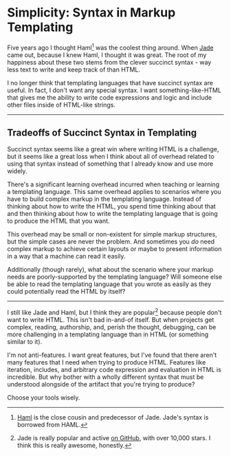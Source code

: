 # Simplicity: Syntax in Markup Templating

Five years ago I thought Haml[^1] was the coolest thing around.
When [Jade](jade-lang.com/) came out, because I knew Haml, I thought it was great.
The root of my happiness about these two stems from the clever succinct syntax -
way less text to write and keep track of than HTML.

I no longer think that templating languages that have succinct syntax are useful.
In fact, I don't want any special syntax. I want something-like-HTML that gives
me the ability to write code expressions and logic and include other files inside
of HTML-like strings.

---

## Tradeoffs of Succinct Syntax in Templating

Succinct syntax seems like a great win where writing HTML is a challenge,
but it seems like a great loss when I think about all of overhead related to
using that syntax instead of something that I already know and use more widely.

There's a significant learning overhead incurred when teaching or learning a
templating language. This same overhead applies to scenarios where you have to
build complex markup in the templating language. Instead of thinking about how to
write the HTML, you spend time thinking about that and then thinking about how to
write the templating language that is going to produce the HTML that you want.

This overhead may be small or non-existent for simple markup structures, but
the simple cases are never the problem. And sometimes you _do_ need complex markup
to achieve certain layouts or maybe to present information in a way that a machine
can read it easily.

Additionally (though rarely), what about the scenario where your markup needs
are poorly-supported by the templating language? Will someone else be able to
read the templating language that you wrote as easily as they could potentially
read the HTML by itself?

---

I still like Jade and Haml, but I think they are popular[^2] because people don't want
to write HTML. This isn't bad in-and-of itself. But when projects get complex,
reading, authorship, and, perish the thought, debugging, can be more
challenging in a templating language than in HTML (or something similar to it).

I'm not anti-features. I want great features, but I've found that there aren't
many features that I need when trying to produce HTML. Features like iteration,
includes, and arbitrary code expression and evaluation in HTML is incredible.
But why bother with a wholly different syntax that must be understood alongside
of the artifact that you're trying to produce?

Choose your tools wisely.


[^1]: [Haml](http://haml.info/) is the close cousin and predecessor of Jade. Jade's syntax is
      borrowed from HAML.
[^2]: Jade is really popular and active [on GitHub](https://github.com/pugjs/jade),
      with over 10,000 stars. I think this is really awesome, honestly.
